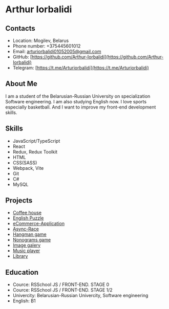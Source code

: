 # Arthur Iorbalidi

## Contacts

* Location: Mogilev, Belarus
* Phone number: +375445601012
* Email: arturiorbalidi01052005@gmail.com
* GitHub: [https://github.com/Arthur-Iorbalidi](https://github.com/Arthur-Iorbalidi)
* Telegram: [https://t.me/Arturiorbalidi](https://t.me/Arturiorbalidi)

## About Me

I am a student of the Belarusian-Russian University on specialization Software engineering. I am also studying English now. I love sports especially basketball. And I want to improve my front-end development skills.

## Skills

* JavaScript/TypeScript
* React
* Redux, Redux Toolkit
* HTML
* CSS(SASS)
* Webpack, Vite
* Git
* C#
* MySQL

## Projects

* [Coffee house](https://arthur-iorbalidi.github.io/CoffeeHouse/coffee-house/html/index.html)
* [English Puzzle](https://arthur-iorbalidi.github.io/EnglishPuzzle/rss-puzzle/dist/)
* [eCommerce-Application](https://github.com/Arthur-Iorbalidi/eCommerce-Application)
* [Async-Race](https://github.com/Arthur-Iorbalidi/Async-Race)
* [Hangman game](https://arthur-iorbalidi.github.io/Hangman/html/index.html)
* [Nonograms game](https://arthur-iorbalidi.github.io/Nonograms/nonograms/html/index.html)
* [Image galery](https://arthur-iorbalidi.github.io/ImageGalery/)
* [Music player](https://arthur-iorbalidi.github.io/MusicPlayer/)
* [Library](https://arthur-iorbalidi.github.io/Library/)

## Education

* Cource: RSSchool JS / FRONT-END. STAGE 0
* Cource: RSSchool JS / FRONT-END. STAGE 1/2
* Univercity: Belarusian-Russian Univercity, Software engineering
* English: B1
